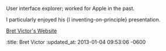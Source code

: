 User interface explorer; worked for Apple in the past.

I particularly enjoyed his {l inventing-on-principle} presentation.

[Bret Victor's Website](http://worrydream.com)

:title: Bret Victor
:updated_at: 2013-01-04 09:53:06 -0600
